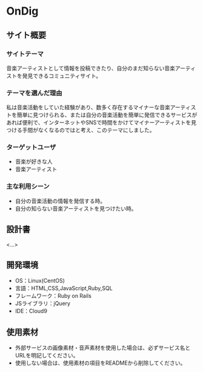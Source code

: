 # OnDig

## サイト概要
### サイトテーマ
音楽アーティストとして情報を投稿できたり、自分のまだ知らない音楽アーティストを発見できるコミュニティサイト。

### テーマを選んだ理由
私は音楽活動をしていた経験があり、数多く存在するマイナーな音楽アーティストを簡単に見つけられる、または自分の音楽活動を簡単に発信できるサービスがあれば便利で、インターネットやSNSで時間をかけてマイナーアーティストを見つける手間がなくなるのではと考え、このテーマにしました。

### ターゲットユーザ
- 音楽が好きな人
- 音楽アーティスト

### 主な利用シーン
- 自分の音楽活動の情報を発信する時。
- 自分の知らない音楽アーティストを見つけたい時。

## 設計書
<...>

## 開発環境
- OS：Linux(CentOS)
- 言語：HTML,CSS,JavaScript,Ruby,SQL
- フレームワーク：Ruby on Rails
- JSライブラリ：jQuery
- IDE：Cloud9

## 使用素材
- 外部サービスの画像素材・音声素材を使用した場合は、必ずサービス名とURLを明記してください。
- 使用しない場合は、使用素材の項目をREADMEから削除してください。